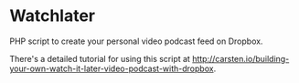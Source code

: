 # Watchlater

PHP script to create your personal video podcast feed on Dropbox.

There's a detailed tutorial for using this script at http://carsten.io/building-your-own-watch-it-later-video-podcast-with-dropbox.